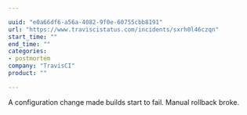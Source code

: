 ```yaml
---

uuid: "e0a66df6-a56a-4082-9f0e-60755cbb8191"
url: "https://www.traviscistatus.com/incidents/sxrh0l46czqn"
start_time: ""
end_time: ""
categories:
- postmortem
company: "TravisCI"
product: ""

---
```


A configuration change made builds start to fail. Manual rollback broke.
